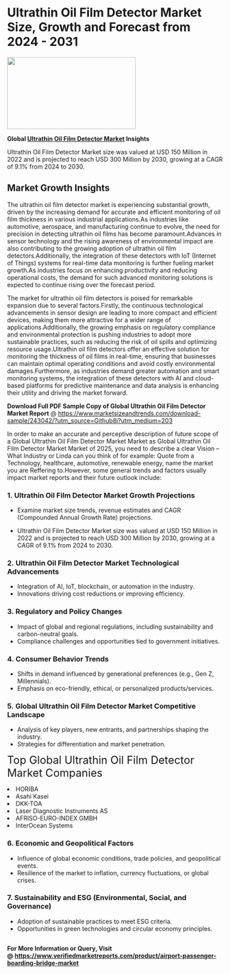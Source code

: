 <H1>Ultrathin Oil Film Detector Market Size, Growth and Forecast from 2024 - 2031</H1><img class="aligncenter size-medium wp-image-584254" src="https://thirdeyenews.in/wp-content/uploads/2024/09/Global-Market-Research-300x168.jpeg" alt="" width="300" height="168" /><p><strong>Global&nbsp;<a href="https://www.marketsizeandtrends.com/download-sample/243042/?utm_source=Github8j?utm_medium=203">Ultrathin Oil Film Detector Market</a> Insights</strong></p><p>Ultrathin Oil Film Detector Market size was valued at USD 150 Million in 2022 and is projected to reach USD 300 Million by 2030, growing at a CAGR of 9.1% from 2024 to 2030.</p><p><h2>Market Growth Insights</h2> <p>The ultrathin oil film detector market is experiencing substantial growth, driven by the increasing demand for accurate and efficient monitoring of oil film thickness in various industrial applications.As industries like automotive, aerospace, and manufacturing continue to evolve, the need for precision in detecting ultrathin oil films has become paramount.Advances in sensor technology and the rising awareness of environmental impact are also contributing to the growing adoption of ultrathin oil film detectors.Additionally, the integration of these detectors with IoT (Internet of Things) systems for real-time data monitoring is further fueling market growth.As industries focus on enhancing productivity and reducing operational costs, the demand for such advanced monitoring solutions is expected to continue rising over the forecast period.</p> <p>The market for ultrathin oil film detectors is poised for remarkable expansion due to several factors.Firstly, the continuous technological advancements in sensor design are leading to more compact and efficient devices, making them more attractive for a wider range of applications.Additionally, the growing emphasis on regulatory compliance and environmental protection is pushing industries to adopt more sustainable practices, such as reducing the risk of oil spills and optimizing resource usage.Ultrathin oil film detectors offer an effective solution for monitoring the thickness of oil films in real-time, ensuring that businesses can maintain optimal operating conditions and avoid costly environmental damages.Furthermore, as industries demand greater automation and smart monitoring systems, the integration of these detectors with AI and cloud-based platforms for predictive maintenance and data analysis is enhancing their utility and driving the market forward.</p> <p><span class=""><strong>Download Full PDF Sample Copy of Global Ultrathin Oil Film Detector Market Report</strong> @ <a href="https://www.marketsizeandtrends.com/download-sample/243042/?utm_source=Github8j?utm_medium=203" target="_blank">https://www.marketsizeandtrends.com/download-sample/243042/?utm_source=Github8j?utm_medium=203</a></span></p><p>In order to make an accurate and perceptive description of future scope of a Global&nbsp;Ultrathin Oil Film Detector Market Market as Global&nbsp;Ultrathin Oil Film Detector Market Market of 2025, you need to describe a clear Vision &ndash; What Industry or Linda can you think of for example: Quote from a Technology, healthcare, automotive, renewable energy, name the market you are Reffering to.However, some general trends and factors usually impact market reports and their future outlook include:</p><h3>1.&nbsp;<strong>Ultrathin Oil Film Detector Market Growth Projections</strong></h3><ul><li>Examine market size trends, revenue estimates and CAGR (Compounded Annual Growth Rate) projections.</li><li><p>Ultrathin Oil Film Detector Market size was valued at USD 150 Million in 2022 and is projected to reach USD 300 Million by 2030, growing at a CAGR of 9.1% from 2024 to 2030.</p></li></ul><h3>2.&nbsp;<strong>Ultrathin Oil Film Detector Market Technological Advancements</strong></h3><ul><li>Integration of AI, IoT, blockchain, or automation in the industry.</li><li>Innovations driving cost reductions or improving efficiency.</li></ul><h3>3.&nbsp;<strong>Regulatory and Policy Changes</strong></h3><ul><li>Impact of global and regional regulations, including sustainability and carbon-neutral goals.</li><li>Compliance challenges and opportunities tied to government initiatives.</li></ul><h3>4.&nbsp;<strong>Consumer Behavior Trends</strong></h3><ul><li>Shifts in demand influenced by generational preferences (e.g., Gen Z, Millennials).</li><li>Emphasis on eco-friendly, ethical, or personalized products/services.</li></ul><h3>5.&nbsp;<strong>Global Ultrathin Oil Film Detector Market Competitive Landscape</strong></h3><ul><li>Analysis of key players, new entrants, and partnerships shaping the industry.</li><li>Strategies for differentiation and market penetration.</li></ul><p data-pm-slice="1 1 []"><span style="color: inherit; font-family: inherit; font-size: 25px;">Top Global Ultrathin Oil Film Detector Market Companies</span></p><div class="" data-test-id=""><p><li>HORIBA</li><li> Asahi Kasei</li><li> DKK-TOA</li><li> Laser Diagnostic Instruments AS</li><li> AFRISO-EURO-INDEX GMBH</li><li> InterOcean Systems</li></p></div><h3>6.&nbsp;<strong>Economic and Geopolitical Factors</strong></h3><ul><li>Influence of global economic conditions, trade policies, and geopolitical events.</li><li>Resilience of the market to inflation, currency fluctuations, or global crises.</li></ul><h3>7.&nbsp;<strong>Sustainability and ESG (Environmental, Social, and Governance)</strong></h3><ul><li>Adoption of sustainable practices to meet ESG criteria.</li><li>Opportunities in green technologies and circular economy principles.</li></ul><h2><strong style="font-size: 14px;">For More Information or Query, Visit @&nbsp;</strong><a style="background-color: #ffffff; font-size: 14px;" href="https://www.marketsizeandtrends.com/report/ultrathin-oil-film-detector-market/" target="_blank">https://www.verifiedmarketreports.com/product/airport-passenger-boarding-bridge-market</a></h2>